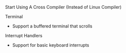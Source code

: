 Start Using A Cross Compiler (Instead of Linux Compiler)

Terminal
- Support a buffered terminal that scrolls

Interrupt Handlers
- Support for basic keyboard interrupts